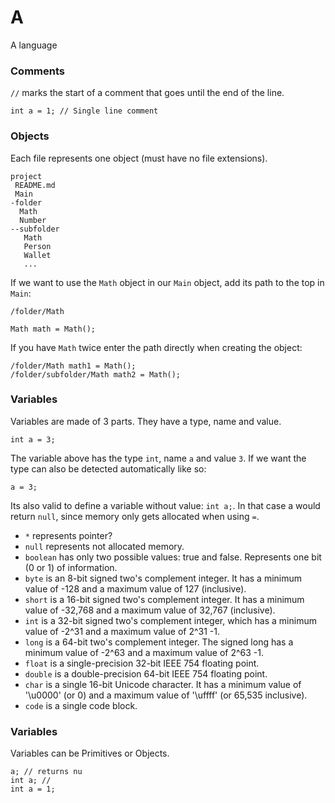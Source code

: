 # A
A language

### Comments
`//` marks the start of a comment that goes until the end of the line.
```A
int a = 1; // Single line comment
```

### Objects
Each file represents one object (must have no file extensions).
```
project
 README.md
 Main   
-folder
  Math
  Number
--subfolder
   Math
   Person
   Wallet
   ...
```
If we want to use the `Math` object in our `Main` object, add its path to the top in `Main`:
```A
/folder/Math

Math math = Math();
```
If you have `Math` twice enter the path directly when creating the object:
```
/folder/Math math1 = Math();
/folder/subfolder/Math math2 = Math();
```

### Variables
Variables are made of 3 parts. They have a type, name and value.
```A
int a = 3;
```
The variable above has the type `int`, name `a` and value `3`. If we want the type can also
be detected automatically like so:
```A
a = 3;
```
Its also valid to define a variable without value: `int a;`. In that case a would return `null`,
since memory only gets allocated when using `=`.

 - `*` represents pointer?
 - `null` represents not allocated memory.
 - `boolean` has only two possible values: true and false. Represents one bit (0 or 1) of information.
 - `byte` is an 8-bit signed two's complement integer. It has a minimum value of -128 and a maximum value of 127 (inclusive).
 - `short` is a 16-bit signed two's complement integer. It has a minimum value of -32,768 and a maximum value of 32,767 (inclusive).
 - `int` is a 32-bit signed two's complement integer, which has a minimum value of -2^31 and a maximum value of 2^31 -1.
 - `long` is a 64-bit two's complement integer. The signed long has a minimum value of -2^63 and a maximum value of 2^63 -1.
 - `float` is a single-precision 32-bit IEEE 754 floating point.
 - `double` is a double-precision 64-bit IEEE 754 floating point.
 - `char` is a single 16-bit Unicode character. It has a minimum value of '\u0000' (or 0) and a maximum value of '\uffff' (or 65,535 inclusive).
 - `code` is a single code block. 

### Variables
Variables can be Primitives or Objects.


```A
a; // returns nu
int a; // 
int a = 1;
```
